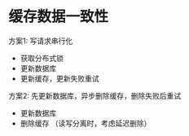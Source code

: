 
# 缓存数据一致性

方案1: 写请求串行化

- 获取分布式锁
- 更新数据库
- 更新缓存，更新失败重试

方案2: 先更新数据库，异步删除缓存，删除失败后重试

- 更新数据库
- 删除缓存 （读写分离时，考虑延迟删除）
